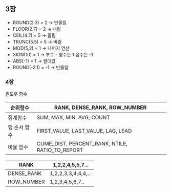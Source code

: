 
## 3장

- ROUND(2.3) = 2   -> 반올림
- FLOOR(2.7) = 2   -> 내림 
- CEIL(4.7) = 5   -> 올림
- TRUNC(5.5) = 5   -> 버림
- MOD(5,2) = 1   -> 나머지 연산
- SIGN(10) = 1   -> 부호  - 양수는 1 음수는 -1
- ABS(-1) = 1   -> 절대값
- ROUND(-2.1) = -1   -> 반올림

### 4장

 윈도우 함수

| 순위함수    | RANK, DENSE_RANK, ROW_NUMBER                    |
| ------- | ----------------------------------------------- |
| 집계함수    | SUM, MAX, MIN, AVG, COUNT                       |
| 행 순서 함수 | FIRST_VALUE, LAST_VALUE, LAG, LEAD              |
| 비율 함수   | CUME_DIST, PERCENT_RANK, NTILE, RATIO_TO_REPORT |

| RANK       | 1,2,2,4,5,5,7...    |
| ---------- | ------------------- |
| DENSE_RANK | 1,2,2,3,3,4,4,4,... |
| ROW_NUMBER | 1,2,3,4,5,6,7..     |
